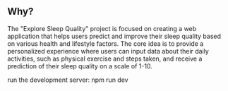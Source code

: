## Why?

The "Explore Sleep Quality" project is focused on creating a web application that helps users predict and improve their sleep quality based on various health and lifestyle factors. The core idea is to provide a personalized experience where users can input data about their daily activities, such as physical exercise and steps taken, and receive a prediction of their sleep quality on a scale of 1-10.

run the development server:
    npm run dev

<!-- ## Learned? -->

